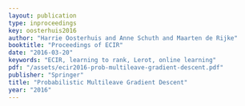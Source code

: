 ```yaml
---
layout: publication
type: inproceedings
key: oosterhuis2016
author: "Harrie Oosterhuis and Anne Schuth and Maarten de Rijke"
booktitle: "Proceedings of ECIR"
date: "2016-03-20"
keywords: "ECIR, learning to rank, Lerot, online learning"
pdf: "/assets/ecir2016-prob-multileave-gradient-descent.pdf"
publisher: "Springer"
title: "Probabilistic Multileave Gradient Descent"
year: "2016"
---
```

